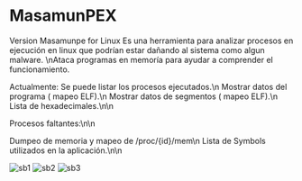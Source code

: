 # MasamunPEX
Version Masamunpe for Linux
Es una herramienta para analizar procesos en ejecución en linux que podrían estar dañando al sistema como algun malware. \nAtaca programas en memoría para ayudar a comprender el funcionamiento.

Actualmente:
Se puede listar los procesos ejecutados.\n
Mostrar datos del programa ( mapeo ELF).\n
Mostrar datos de segmentos ( mapeo ELF).\n
Lista de hexadecimales.\n\n

Procesos faltantes:\n\n

Dumpeo de memoria y mapeo de /proc/{id}/mem\n
Lista de Symbols utilizados en la aplicación.\n\n

![sb1](https://user-images.githubusercontent.com/50802374/161444288-f9e518e9-e16e-42f3-858a-6adb0e8ff4d3.png)
![sb2](https://user-images.githubusercontent.com/50802374/161444349-794371d3-699e-4d0d-ba57-d19410a247dc.png)
![sb3](https://user-images.githubusercontent.com/50802374/161444358-6eec2802-2eea-443b-85f8-a618fa96818e.png)

